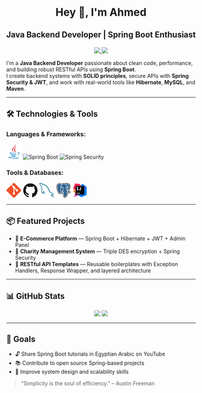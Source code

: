 # <p align="center">Hey 👋, I'm Ahmed</p>

## <p align="center">Java Backend Developer | Spring Boot Enthusiast</p>
<p align="center">
  <a href="https://www.linkedin.com/in/ahmed-mohamed-b3857525b/">
    <img src="https://img.shields.io/badge/LinkedIn-Ahmed%20Mohamed-blue?style=flat&logo=linkedin&logoColor=white"/>
  </a>
  <a href="https://www.youtube.com/@AhmedMohamed-zv8oh">
    <img src="https://img.shields.io/badge/YouTube-Ahmed%20Mohamed-red?style=flat&logo=youtube&logoColor=white"/>
  </a>
</p>

I'm a **Java Backend Developer** passionate about clean code, performance, and building robust RESTful APIs using **Spring Boot**.  
I create backend systems with **SOLID principles**, secure APIs with **Spring Security & JWT**, and work with real-world tools like **Hibernate**, **MySQL**, and **Maven**.

---

## 🛠️ Technologies & Tools

### Languages & Frameworks:
<p align="start">
  <img src="https://raw.githubusercontent.com/devicons/devicon/master/icons/java/java-original.svg" alt="Java" width="40" height="40"/>
  <img src="https://www.vectorlogo.zone/logos/springio/springio-icon.svg" alt="Spring Boot" width="40" height="40"/>
  <img src="https://www.vectorlogo.zone/logos/springio/springio-icon.svg" alt="Spring Security" width="40" height="40"/>
</p>



### Tools & Databases:
<p align="start">
  <img src="https://raw.githubusercontent.com/devicons/devicon/master/icons/git/git-original.svg" alt="Git" width="40" height="40"/>
  <img src="https://raw.githubusercontent.com/devicons/devicon/master/icons/github/github-original.svg" alt="GitHub" width="40" height="40"/>
  <img src="https://raw.githubusercontent.com/devicons/devicon/master/icons/mysql/mysql-original.svg" alt="MySQL" width="40" height="40"/>
  <img src="https://raw.githubusercontent.com/devicons/devicon/master/icons/postgresql/postgresql-original.svg" alt="PostgreSQL" width="40" height="40"/>
  <img src="https://raw.githubusercontent.com/devicons/devicon/master/icons/intellij/intellij-original.svg" alt="IntelliJ IDEA" width="40" height="40"/>
</p>

---

## 📦 Featured Projects

- 🛒 **E-Commerce Platform** — Spring Boot + Hibernate + JWT + Admin Panel  
- 🏥 **Charity Management System** — Triple DES encryption + Spring Security  
- 📡 **RESTful API Templates** — Reusable boilerplates with Exception Handlers, Response Wrapper, and layered architecture

---

## 📊 GitHub Stats

<p align="center">
  <img src="https://github-readme-stats.vercel.app/api?username=Ahmed12362&show_icons=true&count_private=true&theme=radical"/>
  <img src="https://github-readme-stats.vercel.app/api/top-langs/?username=Ahmed12362&layout=compact&theme=radical"/>
</p>

---

## 🎯 Goals

- 🔓 Share Spring Boot tutorials in Egyptian Arabic on YouTube
- 📚 Contribute to open source Spring-based projects
- 🚀 Improve system design and scalability skills

> "Simplicity is the soul of efficiency." – Austin Freeman
